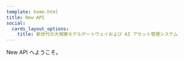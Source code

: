 ```yaml
---
template: home.html
title: New API
social:
  cards_layout_options:
    title: 新世代の大規模モデルゲートウェイおよび AI アセット管理システム
---
```


New API へようこそ。